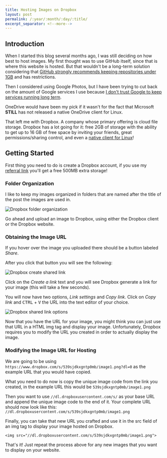 ```yaml
---
title: Hosting Images on Dropbox
layout: post
permalink: /:year/:month/:day/:title/
excerpt_separator: <!--more-->
---
```


## Introduction
When I started this blog several months ago, I was still deciding on how best to host images. My first thought was to use GitHub itself, since that is where this website is hosted. But that wouldn't be a long-term solution considering that [GitHub strongly recommends keeping repositories under 1GB](https://help.github.com/articles/what-is-my-disk-quota/) and has restrictions.

Then I considered using Google Photos, but I have been trying to cut back on the amount of Google services I use because [I don't trust Google to keep services running long term](https://en.wikipedia.org/wiki/List_of_Google_products#Discontinued_products_and_services).

OneDrive would have been my pick if it wasn't for the fact that Microsoft **STILL** has not released a native OneDrive client for Linux.

That left me with Dropbox. A company whose primary offering is cloud file storage. Dropbox has a lot going for it: free 2GB of storage with the ability to get up to 16 GB of free space by inviting your friends, great permissions/sharing control, and even a [native client for Linux](https://www.dropbox.com/install-linux)!

<!--more-->

## Getting Started
First thing you need to do is create a Dropbox account, if you use my [referral link](https://db.tt/lB0uCSJKEB) you'll get a free 500MB extra storage!

### Folder Organization
I like to keep my images organized in folders that are named after the title of the post the images are used in.

<img src="//dl.dropboxusercontent.com/s/539sjdkxgntp0mb/image1.png" alt="Dropbox folder organization">

Go ahead and upload an image to Dropbox, using either the Dropbox client or the Dropbox website.

### Obtaining the Image URL
If you hover over the image you uploaded there should be a button labeled *Share*.

After you click that button you will see the following:

<img src="//dl.dropboxusercontent.com/s/q9wp9mb2thq5aqc/image2.png" alt="Dropbox create shared link">

Click on the *Create a link* text and you will see Dropbox generate a link for your image (this will take a few seconds).

You will now have two options, *Link settings* and *Copy link*. Click on *Copy link* and <kbd>CTRL</kbd> + <kbd>V</kbd> the URL into the text editor of your choice.

<img src="//dl.dropboxusercontent.com/s/3y3azs280ypkbgo/image3.png" alt="Dropbox shared link options">

Now that you have the URL for your image, you might think you can just use that URL in a HTML img tag and display your image. Unfortunately, Dropbox requires you to modify the URL you created in order to actually display the image.

### Modifying the Image URL for Hosting
We are going to be using `https://www.dropbox.com/s/539sjdkxgntp0mb/image1.png?dl=0` as the example URL that you would have copied.

What you need to do now is copy the unique image code from the link you created, in the example URL this would be `539sjdkxgntp0mb/image1.png`

Then you want to use `//dl.dropboxusercontent.com/s/` as your base URL and append the unique image code to the end of it. Your complete URL should now look like this: `//dl.dropboxusercontent.com/s/539sjdkxgntp0mb/image1.png`

Finally, you can take that new URL you crafted and use it in the src field of an img tag to display your image hosted on Dropbox.

```
<img src="//dl.dropboxusercontent.com/s/539sjdkxgntp0mb/image1.png">
```

That's it! Just repeat the process above for any new images that you want to display on your website.